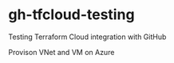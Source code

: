 # gh-tfcloud-testing
Testing Terraform Cloud integration with GitHub

Provison VNet and VM on Azure
